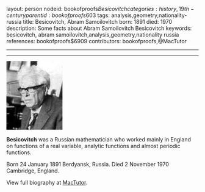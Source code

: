 layout: person
nodeid: bookofproofs$Besicovitch
categories: history,19th-century
parentid: bookofproofs$603
tags: analysis,geometry,nationality-russia
title: Besicovitch, Abram Samoilovitch
born: 1891
died: 1970
description: Some facts about Abram Samoilovitch Besicovitch
keywords: besicovitch, abram samoilovitch,analysis,geometry,nationality russia
references: bookofproofs$6909
contributors: bookofproofs,@MacTutor

---


---

![Besicovitch.jpg](https://github.com/bookofproofs/bookofproofs.github.io/blob/main/_sources/_assets/images/portraits/Besicovitch.jpg?raw=true)

**Besicovitch** was a Russian mathematician who worked mainly in England on functions of a real variable, analytic functions and almost periodic functions.

Born 24 January 1891 Berdyansk, Russia. Died 2 November 1970 Cambridge, England.


View full biography at [MacTutor](https://mathshistory.st-andrews.ac.uk/Biographies/Besicovitch/).